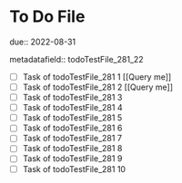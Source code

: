 # To Do File

due:: 2022-08-31

metadatafield:: todoTestFile_281_22

- [ ] Task of todoTestFile_281 1 [[Query me]]
- [ ] Task of todoTestFile_281 2 [[Query me]]
- [ ] Task of todoTestFile_281 3
- [ ] Task of todoTestFile_281 4
- [ ] Task of todoTestFile_281 5
- [ ] Task of todoTestFile_281 6
- [ ] Task of todoTestFile_281 7
- [ ] Task of todoTestFile_281 8
- [ ] Task of todoTestFile_281 9
- [ ] Task of todoTestFile_281 10